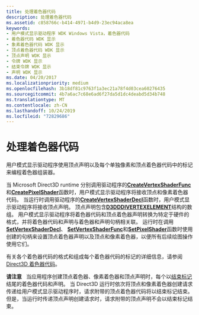 ```yaml
---
title: 处理着色器代码
description: 处理着色器代码
ms.assetid: c858766c-b414-4971-b4d9-23ec94aca8ea
keywords:
- 用户模式显示驱动程序 WDK Windows Vista，着色器代码
- 着色器代码 WDK 显示
- 象素着色器代码 WDK 显示
- 顶点着色器代码 WDK 显示
- 顶点声明 WDK 显示
- 令牌 WDK 显示
- 结束令牌 WDK 显示
- 声明 WDK 显示
ms.date: 04/20/2017
ms.localizationpriority: medium
ms.openlocfilehash: 3b18df81c9763f1a3ec21a78f4d03cea60276435
ms.sourcegitcommit: 4b7a6ac7c68e6ad6f27da5d1dc4deabd5d34b748
ms.translationtype: MT
ms.contentlocale: zh-CN
ms.lasthandoff: 10/24/2019
ms.locfileid: "72829686"
---
```

# <a name="processing-shader-codes"></a>处理着色器代码


用户模式显示驱动程序使用顶点声明以及每个单独像素和顶点着色器代码中的标记来编程着色器组装器。

当 Microsoft Direct3D runtime 分别调用驱动程序的[**CreateVertexShaderFunc**](https://docs.microsoft.com/windows-hardware/drivers/ddi/d3dumddi/nc-d3dumddi-pfnd3dddi_createvertexshaderfunc)和[**CreatePixelShader**](https://docs.microsoft.com/windows-hardware/drivers/ddi/d3dumddi/nc-d3dumddi-pfnd3dddi_createpixelshader)函数时，用户模式显示驱动程序将接收顶点和像素着色器代码。 当运行时调用驱动程序的[**CreateVertexShaderDecl**](https://docs.microsoft.com/windows-hardware/drivers/ddi/d3dumddi/nc-d3dumddi-pfnd3dddi_createvertexshaderdecl)函数时，用户模式显示驱动程序将接收顶点声明。 顶点声明包含[**D3DDDIVERTEXELEMENT**](https://docs.microsoft.com/windows-hardware/drivers/ddi/d3dumddi/ns-d3dumddi-_d3dddivertexelement)结构的数组。 用户模式显示驱动程序将着色器代码和顶点着色器声明转换为特定于硬件的格式，并将着色器代码和声明与着色器和声明句柄相关联。 运行时在调用[**SetVertexShaderDecl**](https://docs.microsoft.com/windows-hardware/drivers/ddi/d3dumddi/nc-d3dumddi-pfnd3dddi_setvertexshaderdecl)、 [**SetVertexShaderFunc**](https://docs.microsoft.com/windows-hardware/drivers/ddi/d3dumddi/nc-d3dumddi-pfnd3dddi_setvertexshaderfunc)和[**SetPixelShader**](https://docs.microsoft.com/windows-hardware/drivers/ddi/d3dumddi/nc-d3dumddi-pfnd3dddi_setpixelshader)函数时使用创建的句柄来设置顶点着色器声明以及顶点和像素着色器，以便所有后续绘图操作使用它们。

有关各个着色器代码的格式和组成每个着色器代码的标记的详细信息，请参阅[Direct3D 着色器代码](https://docs.microsoft.com/windows-hardware/drivers/display/direct3d-shader-codes)。

**请注意**   当应用程序创建顶点着色器、像素着色器和顶点声明时，每个以[结束标记](https://docs.microsoft.com/windows-hardware/drivers/display/end-token)结尾的着色器代码和声明。 当 Direct3D 运行时依次将顶点和像素着色器创建请求传递给用户模式显示驱动程序时，请求附带的顶点着色器代码将以结束标记结束。 但是，当运行时传递顶点声明创建请求时，请求附带的顶点声明不会以结束标记结束。

 

 

 





